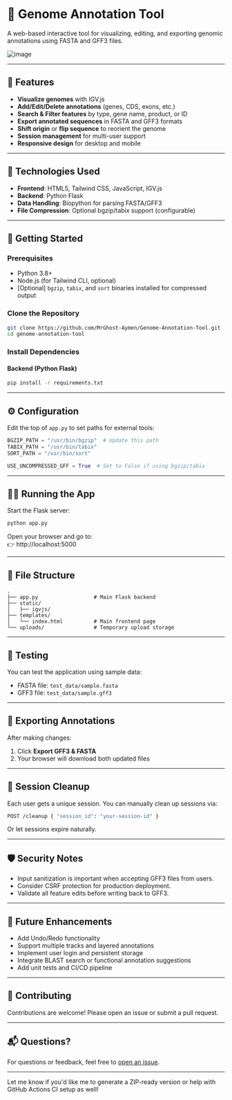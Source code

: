 # 🧬 Genome Annotation Tool

A web-based interactive tool for visualizing, editing, and exporting genomic annotations using FASTA and GFF3 files.


![image](https://github.com/user-attachments/assets/d98edb28-44d1-4cd5-b5a4-de09396578a6)
 

---

## 📌 Features

- **Visualize genomes** with IGV.js
- **Add/Edit/Delete annotations** (genes, CDS, exons, etc.)
- **Search & Filter features** by type, gene name, product, or ID
- **Export annotated sequences** in FASTA and GFF3 formats
- **Shift origin** or **flip sequence** to reorient the genome
- **Session management** for multi-user support
- **Responsive design** for desktop and mobile

---

## 🧰 Technologies Used

- **Frontend**: HTML5, Tailwind CSS, JavaScript, IGV.js
- **Backend**: Python Flask
- **Data Handling**: Biopython for parsing FASTA/GFF3
- **File Compression**: Optional bgzip/tabix support (configurable)

---

## 🚀 Getting Started

### Prerequisites

- Python 3.8+
- Node.js (for Tailwind CLI, optional)
- [Optional] `bgzip`, `tabix`, and `sort` binaries installed for compressed output

### Clone the Repository

```bash
git clone https://github.com/MrGhost-Aymen/Genome-Annotation-Tool.git
cd genome-annotation-tool
```

### Install Dependencies

#### Backend (Python Flask)

```bash
pip install -r requirements.txt
```

---

## ⚙️ Configuration

Edit the top of `app.py` to set paths for external tools:

```python
BGZIP_PATH = "/usr/bin/bgzip"  # Update this path
TABIX_PATH = "/usr/bin/tabix"
SORT_PATH = "/usr/bin/sort"

USE_UNCOMPRESSED_GFF = True  # Set to False if using bgzip/tabix
```

---

## 🏃‍♂️ Running the App

Start the Flask server:

```bash
python app.py
```

Open your browser and go to:  
👉 http://localhost:5000

---

## 📁 File Structure

```
.
├── app.py                  # Main Flask backend
├── static/
│   ├── igvjs/
├── templates/
│   └── index.html          # Main frontend page
└── uploads/                # Temporary upload storage
```

---

## 🧪 Testing

You can test the application using sample data:

- FASTA file: `test_data/sample.fasta`
- GFF3 file: `test_data/sample.gff3`

---

## 💾 Exporting Annotations

After making changes:
1. Click **Export GFF3 & FASTA**
2. Your browser will download both updated files

---

## 🧹 Session Cleanup

Each user gets a unique session. You can manually clean up sessions via:

```bash
POST /cleanup { "session_id": "your-session-id" }
```

Or let sessions expire naturally.

---

## 🛡️ Security Notes

- Input sanitization is important when accepting GFF3 files from users.
- Consider CSRF protection for production deployment.
- Validate all feature edits before writing back to GFF3.

---

## 🧩 Future Enhancements

- Add Undo/Redo functionality
- Support multiple tracks and layered annotations
- Implement user login and persistent storage
- Integrate BLAST search or functional annotation suggestions
- Add unit tests and CI/CD pipeline

---

## 🤝 Contributing

Contributions are welcome! Please open an issue or submit a pull request.


---

## 📬 Questions?

For questions or feedback, feel free to [open an issue](ouamoa@gmail.com).

---

Let me know if you'd like me to generate a ZIP-ready version or help with GitHub Actions CI setup as well!

